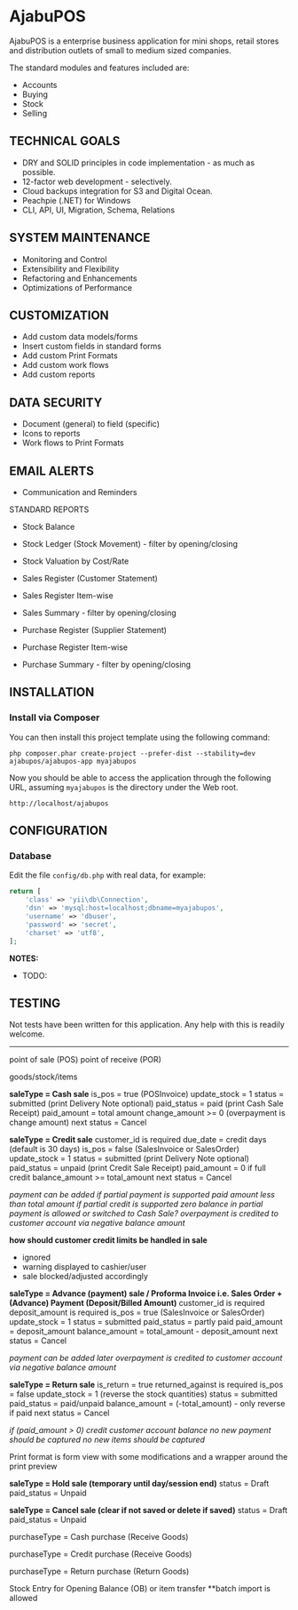 AjabuPOS
=======

AjabuPOS is a enterprise business application for mini shops, retail stores and distribution outlets of small to medium sized companies.

The standard modules and features included are:

- Accounts
- Buying
- Stock
- Selling

TECHNICAL GOALS
---------------

- DRY and SOLID principles in code implementation - as much as possible.
- 12-factor web development - selectively.
- Cloud backups integration for S3 and Digital Ocean.
- Peachpie (.NET) for Windows
- CLI, API, UI, Migration, Schema, Relations

SYSTEM MAINTENANCE
------------------

- Monitoring and Control
- Extensibility and Flexibility
- Refactoring and Enhancements
- Optimizations of Performance

CUSTOMIZATION
-------------

- Add custom data models/forms
- Insert custom fields in standard forms
- Add custom Print Formats
- Add custom work flows
- Add custom reports

DATA SECURITY
-------------

- Document (general) to field (specific)
- Icons to reports
- Work flows to Print Formats

EMAIL ALERTS
------------

- Communication and Reminders

STANDARD REPORTS

- Stock Balance
- Stock Ledger (Stock Movement) - filter by opening/closing
- Stock Valuation by Cost/Rate

- Sales Register (Customer Statement)
- Sales Register Item-wise
- Sales Summary - filter by opening/closing

- Purchase Register (Supplier Statement)
- Purchase Register Item-wise
- Purchase Summary - filter by opening/closing

INSTALLATION
------------

### Install via Composer

You can then install this project template using the following command:

~~~
php composer.phar create-project --prefer-dist --stability=dev ajabupos/ajabupos-app myajabupos
~~~

Now you should be able to access the application through the following URL, assuming `myajabupos` is the directory under the Web root.

~~~
http://localhost/ajabupos
~~~

CONFIGURATION
-------------

### Database

Edit the file `config/db.php` with real data, for example:

```php
return [
    'class' => 'yii\db\Connection',
    'dsn' => 'mysql:host=localhost;dbname=myajabupos',
    'username' => 'dbuser',
    'password' => 'secret',
    'charset' => 'utf8',
];
```

**NOTES:**

- TODO:

TESTING
-------

Not tests have been written for this application. Any help with this is readily welcome.

***

point of sale (POS)
point of receive (POR)

goods/stock/items

**saleType        = Cash sale**
is_pos          = true (POSInvoice)
update_stock    = 1
status          = submitted (print Delivery Note optional)
paid_status     = paid (print Cash Sale Receipt)
paid_amount     = total amount
change_amount   >= 0 (overpayment is change amount)
next status     = Cancel


**saleType      = Credit sale**
customer_id is required
due_date        = credit days (default is 30 days)
is_pos          = false (SalesInvoice or SalesOrder)
update_stock    = 1
status          = submitted (print Delivery Note optional)
paid_status     = unpaid (print Credit Sale Receipt)
paid_amount     = 0 if full credit
balance_amount  >= total_amount
next status     = Cancel

_payment can be added if partial payment is supported_
_paid amount less than total amount if partial credit is supported_
_zero balance in partial payment is allowed or switched to Cash Sale?_
_overpayment is credited to customer account via negative balance amount_

**how should customer credit limits be handled in sale**
- ignored
- warning displayed to cashier/user
- sale blocked/adjusted accordingly


**saleType = Advance (payment) sale / Proforma Invoice i.e. Sales Order + (Advance) Payment (Deposit/Billed Amount)**
customer_id is required
deposit_amount is required
is_pos          = true (SalesInvoice or SalesOrder)
update_stock    = 1
status          = submitted
paid_status     = partly paid
paid_amount     = deposit_amount
balance_amount  = total_amount - deposit_amount
next status = Cancel

_payment can be added later_
_overpayment is credited to customer account via negative balance amount_


**saleType = Return sale**
is_return       = true
returned_against is required
is_pos          = false
update_stock    = 1 (reverse the stock quantities)
status          = submitted
paid_status     = paid/unpaid
balance_amount  = (-total_amount) - only reverse if paid
next status = Cancel

_if (paid_amount > 0) credit customer account balance_
_no new payment should be captured_
_no new items should be captured_


Print format is form view with some modifications and a wrapper around the print preview


**saleType = Hold sale (temporary until day/session end)**
status = Draft
paid_status = Unpaid

**saleType = Cancel sale (clear if not saved or delete if saved)**
status = Draft
paid_status = Unpaid


purchaseType = Cash purchase (Receive Goods)

purchaseType = Credit purchase (Receive Goods)

purchaseType = Return purchase (Return Goods)


Stock Entry for Opening Balance (OB) or item transfer
**batch import is allowed